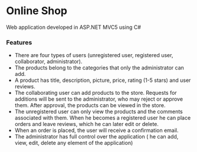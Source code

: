 # Online Shop
 Web application developed in ASP.NET MVC5 using C#
 
### Features
* There are four types of users (unregistered user, registered user, collaborator, administrator).
* The products belong to the categories that only the administrator can add.
* A product has title, description, picture, price, rating (1-5 stars) and user reviews.
* The collaborating user can add products to the store. Requests for additions will be sent to the administrator, who may reject or approve them. After approval, the products can be viewed in the store.
* The unregistered user can only view the products and the comments associated with them. When he becomes a registered user he can place orders and leave reviews, which he can later edit or delete.
* When an order is placed, the user will receive a confirmation email.
* The administrator has full control over the application ( he can add, view, edit, delete any element of the application)

